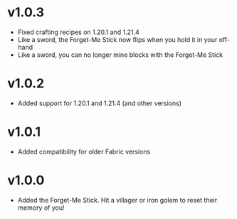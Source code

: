 # v1.0.3

- Fixed crafting recipes on 1.20.1 and 1.21.4
- Like a sword, the Forget-Me Stick now flips when you hold it in your off-hand
- Like a sword, you can no longer mine blocks with the Forget-Me Stick

# v1.0.2

- Added support for 1.20.1 and 1.21.4 (and other versions)

# v1.0.1

- Added compatibility for older Fabric versions

# v1.0.0

- Added the Forget-Me Stick. Hit a villager or iron golem to reset their memory of you!

